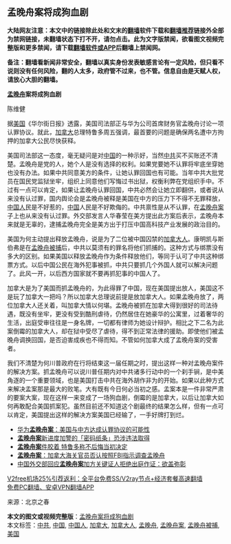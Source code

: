 <h2>孟晚舟案将成狗血剧</h2> <p class="notice"><b>大陆网友注意：本文中的链接除此处和文末的<a href="https://github.com/bannedbook/fanqiang" >翻墙</a>软件下载和<a href="https://github.com/killgcd/justmysocks/blob/master/README.md">翻墙推荐</a>链接外全部为禁网链接，未翻墙状态下打不开，请勿点击。此为文字版禁闻，欲看图文视频完整版和更多禁闻，请下载<a href="https://github.com/bannedbook/fanqiang">翻墙软件或APP</a>后翻墙上禁闻网。</p><p>备注：翻墙看新闻非常安全，翻墙以真实身份发表敏感言论有一定风险，但只看不说则没有任何风险，翻的人太多，政府管不过来，也不管。信息自由是天赋人权，请放心大胆的翻墙。</b></p>  <div class="entry"> <p><strong><a href="https://www.bannedbook.org/bnews/tag/%e5%ad%9f%e6%99%9a%e8%88%9f/" class="st_tag internal_tag" rel="tag" title="标签 孟晚舟 下的日志">孟晚舟</a>案将成狗血剧</strong></p> <p>陈维健</p>  <p  >据<a href="https://www.bannedbook.org/bnews/tag/%e7%be%8e%e5%9b%bd/" class="st_tag internal_tag" rel="tag" title="标签 美国 下的日志">美国</a>《华尔街日报》透露，美国司法部正与华为公司首席财务官孟晚舟讨论一项认罪协议。就此，<a href="https://www.bannedbook.org/bnews/tag/%e5%8a%a0%e6%8b%bf%e5%a4%a7/" class="st_tag internal_tag" rel="tag" title="标签 加拿大 下的日志">加拿大</a>总理特鲁多周五强调，最首要的问题是确保两名遭中方拘押的加拿大公民尽快获释。</p> <p  >美国司法部这一态度，毫无疑问是对<span class='wp_keywordlink_affiliate'><a href="https://www.bannedbook.org/" title="中国" target="_blank">中国</a></span>的一种示好，当然<a href="https://www.bannedbook.org/bnews/tag/%e4%b8%ad%e5%85%b1/" class="st_tag internal_tag" rel="tag" title="标签 中共 下的日志">中共</a>买不买账还不清楚。孟晚舟是党的人，她个人是没有选择的权利。如果党要她不认罪将牢底坐穿她也没有办法。如果中共同意美方的条件，让她认罪回国也有可能。当年中共大批党员在国民党监狱坐牢，组织上同意他们写悔过书出狱，权衡利弊在党组织手中。不过有一点可以肯定，如果让孟晚舟认罪回国，中共必然会让她立即翻供，或者说从来没有认过罪，国内舆论会是孟晚舟被释是美国在中方的压力下不得不无罪释放，<a href="https://www.bannedbook.org/bnews/tag/%e4%b8%ad%e5%9b%bd%e4%ba%ba/" class="st_tag internal_tag" rel="tag" title="标签 中国人 下的日志">中国人</a>民是不好惹的，<a href="https://www.bannedbook.org/bnews/tag/%E4%B8%AD%E5%9B%BD/" class="st_tag internal_tag" rel="tag" title="标签 中国 下的日志">中国</a>人民是不好欺侮的。中共禀性是从不认罪，在<a href="https://www.bannedbook.org/bnews/tag/%e5%ad%9f%e6%99%9a%e8%88%9f%e6%a1%88/" class="st_tag internal_tag" rel="tag" title="标签 孟晚舟案 下的日志">孟晚舟案</a>子上也从来没有认过罪。外交部发言人华春莹在美方提出此方案后表示，孟晚舟本来就是无辜的，逮捕孟晚舟完全是美方出于打压中国高科技产业发展的政治目的。</p>  <p  >美国为何主动提出释放孟晚舟，说是为了二位被中国囚禁的<a href="https://www.bannedbook.org/bnews/tag/%E5%8A%A0%E6%8B%BF%E5%A4%A7%E4%BA%BA/" class="st_tag internal_tag" rel="tag" title="标签 加拿大人 下的日志">加拿大人</a>。康明凯与斯伯弗是在<a href="https://www.bannedbook.org/bnews/tag/%e5%ad%9f%e6%99%9a%e8%88%9f%e8%a2%ab%e6%8d%95/" class="st_tag internal_tag" rel="tag" title="标签 孟晚舟被捕 下的日志">孟晚舟被捕</a>后，中共以莫须有的罪名将他们抓捕的。这种方式与绑票没有多大的区别。如果美国以释放孟晚舟作为条件释放他们，等同于认可了中共这种绑票方式。以后中国公民在海外犯事被抓，中共只要抓几个外国人就可以解决问题了。此风一开，以后西方国家就不要再抓犯事的中国人了。</p> <p  >加拿大是为了美国而抓孟晚舟的，为此得罪了中国，现在美国提出放人，美国这不是玩了加拿大一把吗？所以加拿大总理说前提是放加拿大人。如果孟晚舟放了，两位加拿大人还关着，叫加拿大情以何堪。孟晚舟被抓在加拿大得到很好的司法待遇，既没有坐牢，更没有受到酷刑虐待，仍然居住在她豪华的公寓里，过着奢华的生活，出庭受审往往是一身名牌，一切都有律师为她设计辩护。相比之下二名为此案倒霉的加拿大人，却在狱中受尽了虐待，得不到正常法律的援助。即使他们被孟晚舟调换回国，是否迫害成疾也不得而知。不管如何加拿大成了孟晚舟案的受害者。</p>  <p  >我们不清楚为何川普政府在行将结束这一届任期之时，提出这样一种对孟晚舟案件的解决方案。抓孟晚舟可以说川普任期内对中共诸多行动中的一个刹手锏，是中美角逐的一个重要领域，也是美国打击中共在海外胡作非为的开始。如果以此种方式来解决孟案那是最大的败笔。大有既有今日何必当初之感。孟案本是一件非常严肃的要案大案，现在这样一来变成了一场狗血剧，倒霉的是加拿大，以后让加拿大如何再敢配合美国抓案犯。虽然目前还不知道这个剧最终的结果怎么样，但有一点可以肯定，美国提出这样的解决方案美国已经输了，一手好牌打到烂。</p> <ul class='op-related-articles' title='相关阅读'> <li><a href='https://www.bannedbook.org/bnews/renquan/xgmyd/20201205/1442630.html' target='_blank'>华为<b>孟晚舟案</b>：美国与中方达成认罪协议的可能性</a></li> <li><a href='https://www.bannedbook.org/bnews/baitai/20201124/1436402.html' target='_blank'><b>孟晚舟案</b>新进度加警的「密码纸条」恐涉违法取得</a></li> <li><a href='https://www.bannedbook.org/bnews/baitai/20201120/1434099.html' target='_blank'><b>孟晚舟案</b>件胶着 特鲁多称不后悔当初决定</a></li> <li><a href='https://www.bannedbook.org/bnews/headline/20201118/1433135.html' target='_blank'><b>孟晚舟案</b>：加拿大海关官员否认按照FBI指示调查孟晚舟</a></li> <li><a href='https://www.bannedbook.org/bnews/baitai/20201118/1433049.html' target='_blank'>中国外交部回应<b>孟晚舟案</b>加方关键证人拒绝出庭作证：欲盖弥彰</a></li> </ul> <p class="texttj"> <a href="https://www.bannedbook.org/forum23/topic22702.html" target="_blank">V2free机场25%引荐返利：全平台免费SS/V2ray节点+经济套餐高速翻墙</a><br/> <a href="https://github.com/bannedbook/fanqiang/wiki/%E7%A6%81%E9%97%BB%E7%BD%91%E5%AE%89%E5%8D%93%E7%BF%BB%E5%A2%99%E6%96%B0%E9%97%BBAPP" target="_blank">免费PC翻墙、安卓VPN翻墙APP</a></p><p>来源：北京之春</p><a name='sharetosocial'></a>       <div><b>本文的图文或视频完整版</b>：<a href='https://www.bannedbook.org/bnews/baitai/20201206/1442859.html'>孟晚舟案将成狗血剧</a></div>  </div><!--END ENTRY--> <div class="postfooter"> <div>本文标签：<a href="https://www.bannedbook.org/bnews/tag/%e4%b8%ad%e5%85%b1/" rel="tag">中共</a>, <a href="https://www.bannedbook.org/bnews/tag/%E4%B8%AD%E5%9B%BD/" rel="tag">中国</a>, <a href="https://www.bannedbook.org/bnews/tag/%e4%b8%ad%e5%9b%bd%e4%ba%ba/" rel="tag">中国人</a>, <a href="https://www.bannedbook.org/bnews/tag/%e5%8a%a0%e6%8b%bf%e5%a4%a7/" rel="tag">加拿大</a>, <a href="https://www.bannedbook.org/bnews/tag/%E5%8A%A0%E6%8B%BF%E5%A4%A7%E4%BA%BA/" rel="tag">加拿大人</a>, <a href="https://www.bannedbook.org/bnews/tag/%e5%ad%9f%e6%99%9a%e8%88%9f/" rel="tag">孟晚舟</a>, <a href="https://www.bannedbook.org/bnews/tag/%e5%ad%9f%e6%99%9a%e8%88%9f%e6%a1%88/" rel="tag">孟晚舟案</a>, <a href="https://www.bannedbook.org/bnews/tag/%e5%ad%9f%e6%99%9a%e8%88%9f%e8%a2%ab%e6%8d%95/" rel="tag">孟晚舟被捕</a>, <a href="https://www.bannedbook.org/bnews/tag/%e7%be%8e%e5%9b%bd/" rel="tag">美国</a></div>  </div><!--END POSTFOOTER--> 